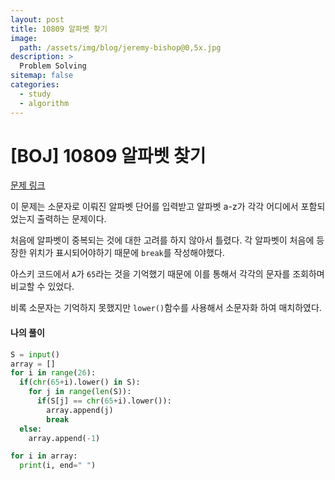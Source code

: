 ```yaml
---
layout: post
title: 10809 알파벳 찾기
image:
  path: /assets/img/blog/jeremy-bishop@0,5x.jpg
description: >
  Problem Solving
sitemap: false
categories:
  - study
  - algorithm
---
```


# [BOJ] 10809 알파벳 찾기

[문제 링크](https://boj.kr/10809)

이 문제는 소문자로 이뤄진 알파벳 단어를 입력받고
알파벳 a-z가 각각 어디에서 포함되었는지 출력하는 문제이다.

처음에 알파벳이 중복되는 것에 대한 고려를 하지 않아서 틀렸다.
각 알파벳이 처음에 등장한 위치가 표시되어야하기 때문에 `break`를 작성해야했다.

아스키 코드에서 `A`가 `65`라는 것을 기억했기 때문에 이를 통해서 각각의 문자를 조회하며 비교할 수 있었다.

비록 소문자는 기억하지 못했지만 `lower()`함수를 사용해서 소문자화 하여 매치하였다.

#### 나의 풀이

```python
S = input()
array = []
for i in range(26):
  if(chr(65+i).lower() in S):
    for j in range(len(S)):
      if(S[j] == chr(65+i).lower()):
        array.append(j)
        break
  else:
    array.append(-1)

for i in array:
  print(i, end=" ")
```
